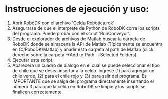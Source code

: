 
# Instrucciones de ejecución y uso:

1. Abrir RoboDK con el archivo 'Celda Robotica.rdk'
2. Asegurarse de que el interprete de Python de RoboDK corra los scripts
del programa. Puede probar con el script 'RunConveyor'.
3. Desde el explorador de archivos de Matlab buscar la carpeta de RoboDK
donde se almacena la API de Matlab (Típicamente se encuentra en
C:/RoboDK/Matlab) y añadir esta carpeta al path de Matlab (click derecho 
sobre la carpeta ->Add to Path-->Selected Folders).
4. Ejecutar este script.
5. Aparecera un cuadro de dialogo en el cual se puede seleccionar el tipo de chile que se desea insertar a la celda. Ingrese (1) para agregar un chile verde, (2) para el chile rojo y (3) para salir del programa. Es IMPORTANTE que se salga del programa directamente insertando el número 3 para que la celda en RoboDK se limpie y los scripts se finalicen correctamente.
